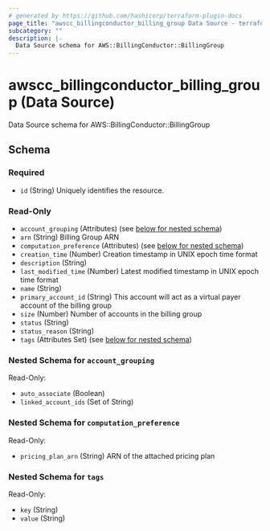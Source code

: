 ```yaml
---
# generated by https://github.com/hashicorp/terraform-plugin-docs
page_title: "awscc_billingconductor_billing_group Data Source - terraform-provider-awscc"
subcategory: ""
description: |-
  Data Source schema for AWS::BillingConductor::BillingGroup
---
```


# awscc_billingconductor_billing_group (Data Source)

Data Source schema for AWS::BillingConductor::BillingGroup



<!-- schema generated by tfplugindocs -->
## Schema

### Required

- `id` (String) Uniquely identifies the resource.

### Read-Only

- `account_grouping` (Attributes) (see [below for nested schema](#nestedatt--account_grouping))
- `arn` (String) Billing Group ARN
- `computation_preference` (Attributes) (see [below for nested schema](#nestedatt--computation_preference))
- `creation_time` (Number) Creation timestamp in UNIX epoch time format
- `description` (String)
- `last_modified_time` (Number) Latest modified timestamp in UNIX epoch time format
- `name` (String)
- `primary_account_id` (String) This account will act as a virtual payer account of the billing group
- `size` (Number) Number of accounts in the billing group
- `status` (String)
- `status_reason` (String)
- `tags` (Attributes Set) (see [below for nested schema](#nestedatt--tags))

<a id="nestedatt--account_grouping"></a>
### Nested Schema for `account_grouping`

Read-Only:

- `auto_associate` (Boolean)
- `linked_account_ids` (Set of String)


<a id="nestedatt--computation_preference"></a>
### Nested Schema for `computation_preference`

Read-Only:

- `pricing_plan_arn` (String) ARN of the attached pricing plan


<a id="nestedatt--tags"></a>
### Nested Schema for `tags`

Read-Only:

- `key` (String)
- `value` (String)
